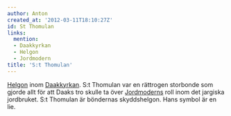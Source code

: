 ```yaml
---
author: Anton
created_at: '2012-03-11T18:10:27Z'
id: St Thomulan
links:
  mention:
  - Daakkyrkan
  - Helgon
  - Jordmodern
title: 'S:t Thomulan'
---
```


[Helgon] inom [Daakkyrkan]. S:t Thomulan var en rättrogen storbonde som gjorde allt för att Daaks
tro skulle ta över [Jordmoderns] roll inom det jargiska jordbruket. S:t Thomulan är böndernas
skyddshelgon. Hans symbol är en lie.

  [Helgon]: Helgon
  [Daakkyrkan]: Daakkyrkan
  [Jordmoderns]: Jordmodern

